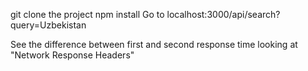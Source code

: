 git clone the project
npm install
Go to localhost:3000/api/search?query=Uzbekistan

See the difference between first and second response time looking
at "Network Response Headers"
